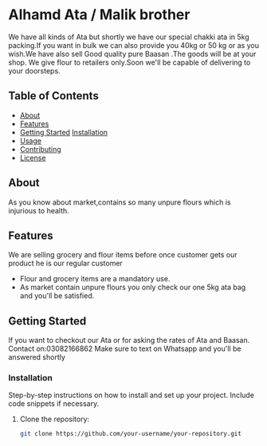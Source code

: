 # Alhamd Ata / Malik brother
We have all kinds of Ata but shortly we have our special chakki ata in 5kg packing.If you want in bulk we can also provide you 40kg or 50 kg or as you wish.We have also sell Good quality pure Baasan .The goods will be at your shop. We give flour to retailers only.Soon we'll be capable of delivering to your doorsteps.

## Table of Contents

- [About](#about)
- [Features](#features)
- [Getting Started](#getting-started)
[Installation](#installation)
- [Usage](#usage)
- [Contributing](#contributing)
- [License](#license)

## About

As you know about market,contains so many unpure flours which is injurious to health.

## Features

We are selling grocery and flour items before once customer gets our product he is our regular customer 

- Flour and grocery items are a mandatory use.
- As market contain unpure flours you only check our one 5kg ata bag and you'll be satisfied. 

  
## Getting Started

If you want to checkout our Ata or for asking the rates of Ata and Baasan.
Contact on:03082166862
Make sure to text on Whatsapp and you'll be answered shortly

### Installation

Step-by-step instructions on how to install and set up your project. Include code snippets if necessary.

1. Clone the repository:
   ```bash
   git clone https://github.com/your-username/your-repository.git
   
